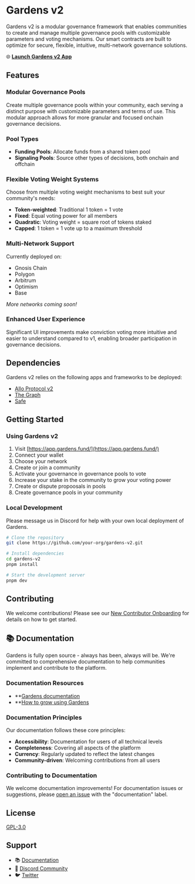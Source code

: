 # Gardens v2

Gardens v2 is a modular governance framework that enables communities to create and manage multiple governance pools with customizable parameters and voting mechanisms. Our smart contracts are built to optimize for secure, flexible, intuitive, multi-network governance solutions.

🌐 **[Launch Gardens v2 App](https://app.gardens.fund/)**

## Features

### Modular Governance Pools
Create multiple governance pools within your community, each serving a distinct purpose with customizable parameters and terms of use. This modular approach allows for more granular and focused onchain governance decisions.

### Pool Types
- **Funding Pools**: Allocate funds from a shared token pool
- **Signaling Pools**: Source other types of decisions, both onchain and offchain

### Flexible Voting Weight Systems
Choose from multiple voting weight mechanisms to best suit your community's needs:
- **Token-weighted**: Traditional 1 token = 1 vote
- **Fixed**: Equal voting power for all members
- **Quadratic**: Voting weight = square root of tokens staked
- **Capped**: 1 token = 1 vote up to a maximum threshold

### Multi-Network Support
Currently deployed on:
- Gnosis Chain
- Polygon
- Arbitrum
- Optimism
- Base

*More networks coming soon!*

### Enhanced User Experience
Significant UI improvements make conviction voting more intuitive and easier to understand compared to v1, enabling broader participation in governance decisions.

## Dependencies

Gardens v2 relies on the following apps and frameworks to be deployed:

- [Allo Protocol v2](https://www.gitcoin.co/blog/allo-gitcoins-newest-protocol)
- [The Graph](https://thegraph.com/)
- [Safe](https://safe.global/)

## Getting Started

### Using Gardens v2

1. Visit [https://app.gardens.fund/](https://app.gardens.fund/)
2. Connect your wallet
3. Choose your network
4. Create or join a community
5. Activate your governance in governance pools to vote
6. Increase your stake in the community to grow your voting power
7. Create or dispute propoosals in pools
8. Create governance pools in your community


### Local Development

Please message us in Discord for help with your own local deployment of Gardens.

```bash
# Clone the repository
git clone https://github.com/your-org/gardens-v2.git

# Install dependencies
cd gardens-v2
pnpm install

# Start the development server
pnpm dev
```

## Contributing

We welcome contributions! Please see our [New Contributor Onboarding](https://1hive-gardens.notion.site/Gardens-New-Contributor-Onboarding-8ab2e08a585c46e3bcb36482d006c9e9?pvs=4) for details on how to get started.

## 📚 Documentation

Gardens is fully open source - always has been, always will be. We're committed to comprehensive documentation to help communities implement and contribute to the platform.

### Documentation Resources

- **[Gardens documentation](https://docs.gardens.fund)
- **[How to grow using Gardens](https://1hive-gardens.notion.site/How-to-grow-using-Gardens-84be339e761d462085dcb27db12d1c4c)

### Documentation Principles

Our documentation follows these core principles:
- **Accessibility**: Documentation for users of all technical levels
- **Completeness**: Covering all aspects of the platform
- **Currency**: Regularly updated to reflect the latest changes
- **Community-driven**: Welcoming contributions from all users

### Contributing to Documentation

We welcome documentation improvements! For documentation issues or suggestions, please [open an issue](https://github.com/1Hive/gardens-v2/issues/new?labels=documentation) with the "documentation" label.

## License

[GPL-3.0](https://github.com/1Hive/gardens-v2?tab=GPL-3.0-1-ov-file#readme)

## Support

- 📚 [Documentation](https://docs.gardens.fund)
- 💬 [Discord Community](https://discord.gg/tJWPg69ZWG)
- 🐦 [Twitter](https://twitter.com/gardens_fund)
